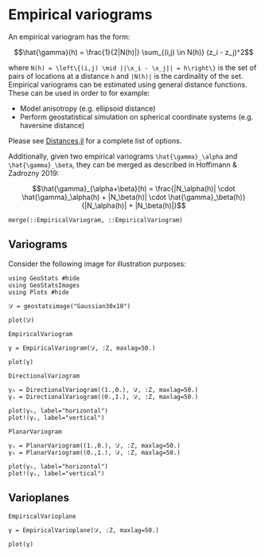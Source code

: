 # Empirical variograms

An empirical variogram has the form:

```math
\hat{\gamma}(h) = \frac{1}{2|N(h)|} \sum_{(i,j) \in N(h)} (z_i - z_j)^2
```

where ``N(h) = \left\{(i,j) \mid ||\x_i - \x_j|| = h\right\}`` is the set
of pairs of locations at a distance ``h`` and ``|N(h)|`` is the cardinality
of the set. Empirical variograms can be estimated using general distance
functions. These can be used in order to for example:

- Model anisotropy (e.g. ellipsoid distance)
- Perform geostatistical simulation on spherical coordinate systems (e.g. haversine distance)

Please see [Distances.jl](https://github.com/JuliaStats/Distances.jl)
for a complete list of options.

Additionally, given two empirical variograms ``\hat{\gamma}_\alpha`` and ``\hat{\gamma}_\beta``,
they can be merged as described in Hoffimann & Zadrozny 2019:

```math
\hat{\gamma}_{\alpha+\beta}(h) =
\frac{|N_\alpha(h)| \cdot \hat{\gamma}_\alpha(h) + |N_\beta(h)| \cdot \hat{\gamma}_\beta(h)}{|N_\alpha(h)| + |N_\beta(h)|}
```

```@docs
merge(::EmpiricalVariogram, ::EmpiricalVariogram)
```

## Variograms

Consider the following image for illustration purposes:

```@example empirical
using GeoStats #hide
using GeoStatsImages
using Plots #hide

𝒟 = geostatsimage("Gaussian30x10")

plot(𝒟)
```

```@docs
EmpiricalVariogram
```

```@example empirical
γ = EmpiricalVariogram(𝒟, :Z, maxlag=50.)

plot(γ)
```

```@docs
DirectionalVariogram
```

```@example empirical
γₕ = DirectionalVariogram((1.,0.), 𝒟, :Z, maxlag=50.)
γᵥ = DirectionalVariogram((0.,1.), 𝒟, :Z, maxlag=50.)

plot(γₕ, label="horizontal")
plot!(γᵥ, label="vertical")
```

```@docs
PlanarVariogram
```

```@example empirical
γᵥ = PlanarVariogram((1.,0.), 𝒟, :Z, maxlag=50.)
γₕ = PlanarVariogram((0.,1.), 𝒟, :Z, maxlag=50.)

plot(γₕ, label="horizontal")
plot!(γᵥ, label="vertical")
```

## Varioplanes

```@docs
EmpiricalVarioplane
```

```@example empirical
γ = EmpiricalVarioplane(𝒟, :Z, maxlag=50.)

plot(γ)
```
